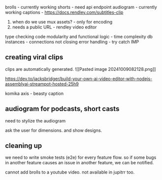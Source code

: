 
brolls - currently working
shorts - need api endpoint
audiogram - currently working
captions - https://docs.rendley.com/subtitles-clip

1. when do we use mux assets? - only for encoding
2. needs a public URL - rendley video editor

type checking
code modularity and functional
logic - time complexity
db instances - connections not closing 
error handling - try catch IMP


## creating viral clips

clips are automatically generated.
![[Pasted image 20241009082128.png]]

https://dev.to/jacksbridger/build-your-own-ai-video-editor-with-nodejs-assemblyai-streampot-hosted-25h9

komika axis - beasty caption

## audiogram for podcasts, short casts

need to stylize the audiogram

ask the user for dimensions. and show designs.

## cleaning up

we need to write smoke tests (e2e) for every feature flow. so if some bugs in another feature causes an issue in another feature, we can be notified.



cannot add brolls to a youtube video. not available in jupitrr too.